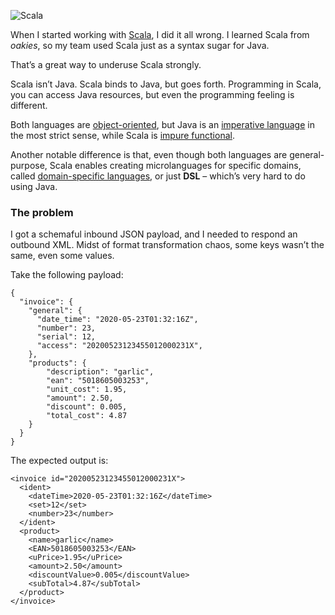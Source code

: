 ![Scala](//cacilhas.info/img/scala.png)

When I started working with [Scala](https://www.scala-lang.org/), I did it all wrong. I learned Scala from _oakies_, so my team used Scala just as a syntax sugar for Java.

That’s a great way to underuse Scala strongly.

Scala isn’t Java. Scala binds to Java, but goes forth. Programming in Scala, you can access Java resources, but even the programming feeling is different.

Both languages are [object-oriented](https://www.amazon.com/gp/product/0136291554/), but Java is an [imperative language](https://rosettacode.org/wiki/Category:Programming_paradigm/Imperative) in the most strict sense, while Scala is [impure functional](https://rosettacode.org/wiki/Category:Programming_paradigm/Functional).

Another notable difference is that, even though both languages are general-purpose, Scala enables creating microlanguages for specific domains, called [domain-specific languages](https://martinfowler.com/books/dsl.html), or just **DSL** – which’s very hard to do using Java.

### The problem

I got a schemaful inbound JSON payload, and I needed to respond an outbound XML. Midst of format transformation chaos, some keys wasn’t the same, even some values.

Take the following payload:

    {
      "invoice": {
        "general": {
          "date_time": "2020-05-23T01:32:16Z",
          "number": 23,
          "serial": 12,
          "access": "20200523123455012000231X",
        },
        "products": {
            "description": "garlic",
            "ean": "5018605003253",
            "unit_cost": 1.95,
            "amount": 2.50,
            "discount": 0.005,
            "total_cost": 4.87
        }
      }
    }

The expected output is:

    <invoice id="20200523123455012000231X">
      <ident>
        <dateTime>2020-05-23T01:32:16Z</dateTime>
        <set>12</set>
        <number>23</number>
      </ident>
      <product>
        <name>garlic</name>
        <EAN>5018605003253</EAN>
        <uPrice>1.95</uPrice>
        <amount>2.50</amount>
        <discountValue>0.005</discountValue>
        <subTotal>4.87</subTotal>
      </product>
    </invoice>